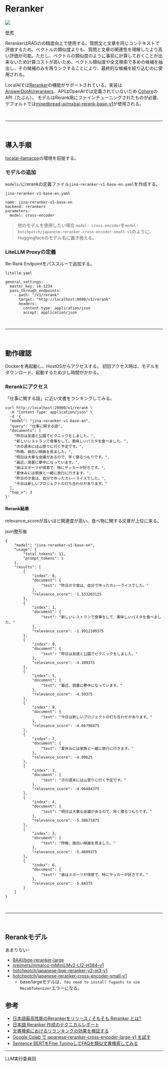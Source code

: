 # Reranker
<img src="https://i.imgur.com/dQsNajT.png">

[参考](https://secon.dev/entry/2024/04/02/070000-japanese-reranker-release/)

RerankerはRAGのの精度向上で使用する。質問文と文章を同じコンテキストで評価するため、ベクトルの類似度よりも、質問と文章の関連性を理解したより高い評価が可能。ただし、ベクトルの類似度のように事前に計算しておくことが出来ないため計算コストが高いため、ベクトル類似度や全文検索で多めの候補を抽出し、その候補のみを再ランクすることにより、最終的な候補を絞り込むのに使用される。

LocalAIでは[Reranker](https://localai.io/features/reranker/)の機能がサポートされている。実装は[AnswerDotAI/rerankers](https://github.com/AnswerDotAI/rerankers)、APIはOpenAIでは定義されていないため [Cohere](https://litellm.vercel.app/docs/proxy/pass_through)のAPI（たぶん）。  モデルはRerank用にファインチューニングされたものが必要、デフォルトでは[mixedbread-ai/mxbai-rerank-base-v1](https://huggingface.co/mixedbread-ai/mxbai-rerank-base-v1)が使用される。


<br>
<hr>
<br>


## 導入手順
[localai-llamacpp](readme.md)の環境を前提する。

### モデルの追加
`models/`にrerankの定義ファイル`jina-reranker-v1-base-en.yaml`を作成する。

`jina-reranker-v1-base-en.yaml`
```
name: jina-reranker-v1-base-en
backend: rerankers
parameters:
  model: cross-encoder
```

> 他のモデルを使用したい場合
> `model: cross-encoder`を`model: hotchpotch/japanese-reranker-cross-encoder-small-v1`のように、Huggingfaceのモデル名に置き換える。


### LiteLLM Proxyの定義
Re-Rank Endpointをパススルーで追加する。

`litellm.yaml`
```
general_settings:
  master_key: sk-1234
  pass_through_endpoints:
    - path: "/v1/rerank"
      target: "http://localhost:8080/v1/rerank"
      headers:
        content-type: application/json
        accept: application/json
```

<br>
<hr>
<br>

## 動作確認
Dockerを再起動し、HostOSからアクセスする。
初回アクセス時は、モデルをダウンロード、起動するため少し時間がかかる。


### Rerankにアクセス
「仕事に関する話」に近い文書をランキングしてみる。
```
curl http://localhost:28000/v1/rerank \
  -H "Content-Type: application/json" \
  -d '{
  "model": "jina-reranker-v1-base-en",
  "query": "仕事に関する話",
  "documents": [
    "昨日は友達と公園でピクニックをしました。",
    "新しいレストランで食事をして、美味しいパスタを食べました。",
    "次の週末には山登りに行く予定です。",
    "昨晩、面白い映画を見ました。",
    "明日は大事な会議があるので、早く寝るつもりです。",
    "最近、読書に夢中になっています。",
    "彼はスポーツが得意で、特にサッカーが好きです。",
    "夏休みには家族と一緒に旅行に行きます。",
    "昨日の夕食は、自分で作ったカレーライスでした。",
    "今日は新しいプロジェクトの打ち合わせがあります。"
  ],
  "top_n": 3
}'
```

#### Rerank結果
relevance_scoreが高いほど関連度が高い。食べ物に関する文章が上位に来る。  

json整形後
```
{
	"model": "jina-reranker-v1-base-en",
	"usage": {
		"total_tokens": 11,
		"prompt_tokens": 1
	},
	"results": [
		{
			"index": 8,
			"document": {
				"text": "昨日の夕食は、自分で作ったカレーライスでした。"
			},
			"relevance_score": -1.533203125
		},
		{
			"index": 1,
			"document": {
				"text": "新しいレストランで食事をして、美味しいパスタを食べました。"
			},
			"relevance_score": -1.9912109375
		},
		{
			"index": 0,
			"document": {
				"text": "昨日は友達と公園でピクニックをしました。"
			},
			"relevance_score": -4.109375
		},
		{
			"index": 5,
			"document": {
				"text": "最近、読書に夢中になっています。"
			},
			"relevance_score": -4.59375
		},
		{
			"index": 9,
			"document": {
				"text": "今日は新しいプロジェクトの打ち合わせがあります。"
			},
			"relevance_score": -4.66796875
		},
		{
			"index": 7,
			"document": {
				"text": "夏休みには家族と一緒に旅行に行きます。"
			},
			"relevance_score": -4.90625
		},
		{
			"index": 2,
			"document": {
				"text": "次の週末には山登りに行く予定です。"
			},
			"relevance_score": -4.96484375
		},
		{
			"index": 4,
			"document": {
				"text": "明日は大事な会議があるので、早く寝るつもりです。"
			},
			"relevance_score": -5.38671875
		},
		{
			"index": 3,
			"document": {
				"text": "昨晩、面白い映画を見ました。"
			},
			"relevance_score": -5.4609375
		},
		{
			"index": 6,
			"document": {
				"text": "彼はスポーツが得意で、特にサッカーが好きです。"
			},
			"relevance_score": -5.84375
		}
	]
}
```

<br>
<hr>
<br>

## Rerankモデル
あまりない💦

- [BAAI/bge-reranker-large](https://huggingface.co/BAAI/bge-reranker-large)  
- [nreimers/mmarco-mMiniLMv2-L12-H384-v1](https://huggingface.co/nreimers/mmarco-mMiniLMv2-L12-H384-v1/tree/main)  
- [hotchpotch/japanese-bge-reranker-v2-m3-v1](https://huggingface.co/hotchpotch/japanese-bge-reranker-v2-m3-v1)  
- [hotchpotch/japanese-reranker-cross-encoder-small-v1](https://huggingface.co/hotchpotch/japanese-reranker-cross-encoder-small-v1)  
    - base/largeモデルは、`You need to install fugashi to use MecabTokenizer`エラーになる。




## 参考
- [日本語最高性能のRerankerをリリース / そもそも Reranker とは?](https://secon.dev/entry/2024/04/02/070000-japanese-reranker-release/)  
- [日本語 Reranker 作成のテクニカルレポート](https://secon.dev/entry/2024/04/02/080000-japanese-reranker-tech-report/)  
- [文書検索におけるリランキングの効果を検証する](https://hironsan.hatenablog.com/entry/information-retrieval-with-reranker)  
- [Google Colab で japanese-reranker-cross-encoder-large-v1 を試す](https://note.com/npaka/n/n906b23636ac8)
- [Sentence BERTをFine TuningしてFAQを類似文書検索してみる](https://acro-engineer.hatenablog.com/entry/2023/01/16/120000#:~:text=Sentence%20BERT%E3%81%A8%E3%81%AF%E3%80%81BERT,%E3%81%A8%E3%81%84%E3%81%86%E5%86%85%E5%AE%B9%E3%81%AB%E3%81%AA%E3%82%8A%E3%81%BE%E3%81%99%E3%80%82)

<hr>
LLM実行委員回